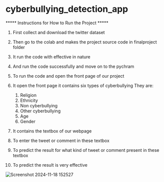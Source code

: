 # cyberbullying_detection_app
***** Instructions for How to Run the Project *****

1) First collect and download the twitter dataset

2) Then go to the colab and makes the project source code in finalproject folder

3) It run the code with effective in nature

4) And run the code successfully and move on to the pychram 

5) To run the code and open the front page of our project

6) It open the front page it contains six types of cyberbullying 
   They are:
     1. Religion
     2. Ethnicity
     3. Non cyberbullying
     4. Other cyberbullying
     5. Age
     6. Gender

7) It contains the textbox of our webpage

8) To enter the tweet or comment in these textbox

9) To predict the result for what kind of tweet or comment present in these textbox

10) To predict the result is very effective 

![Screenshot 2024-11-18 152527](https://github.com/user-attachments/assets/097020ad-4f5e-4d14-b331-12aac93959dd)
